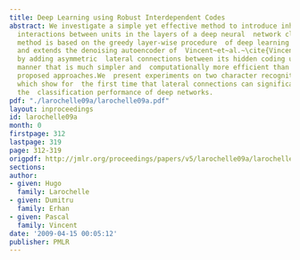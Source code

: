 ```yaml
---
title: Deep Learning using Robust Interdependent Codes
abstract: We investigate a simple yet effective method to introduce inhibitory and  excitatory
  interactions between units in the layers of a deep neural  network classifier. The
  method is based on the greedy layer-wise procedure  of deep learning algorithms
  and extends the denoising autoencoder of  Vincent~et~al.~\cite{VincentPLarochelleH2008-small}
  by adding asymmetric  lateral connections between its hidden coding units, in a
  manner that is much simpler and  computationally more efficient than previously
  proposed approaches.We  present experiments on two character recognition problems
  which show for  the first time that lateral connections can significantly improve
  the  classification performance of deep networks.
pdf: "./larochelle09a/larochelle09a.pdf"
layout: inproceedings
id: larochelle09a
month: 0
firstpage: 312
lastpage: 319
page: 312-319
origpdf: http://jmlr.org/proceedings/papers/v5/larochelle09a/larochelle09a.pdf
sections: 
author:
- given: Hugo
  family: Larochelle
- given: Dumitru
  family: Erhan
- given: Pascal
  family: Vincent
date: '2009-04-15 00:05:12'
publisher: PMLR
---
```

